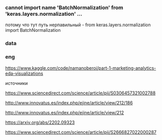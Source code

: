 ### cannot import name 'BatchNormalization' from 'keras.layers.normalization' ...

потому что тут путь нерпавильный - from keras.layers.normalization import BatchNormalization

### data

### eng

https://www.kaggle.com/code/namanoberoi/part-1-marketing-analytics-eda-visualizations

источники

https://www.sciencedirect.com/science/article/pii/S0306457321002788

http://www.innovatus.es/index.php/ejine/article/view/212/186

http://www.innovatus.es/index.php/ejine/article/view/212

https://arxiv.org/abs/2202.09323

https://www.sciencedirect.com/science/article/pii/S2666827022000287



